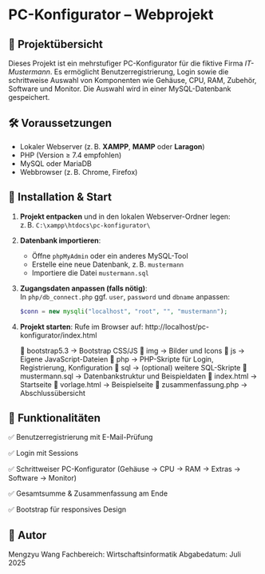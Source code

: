 # PC-Konfigurator – Webprojekt

## 📁 Projektübersicht

Dieses Projekt ist ein mehrstufiger PC-Konfigurator für die fiktive Firma *IT-Mustermann*. Es ermöglicht Benutzerregistrierung, Login sowie die schrittweise Auswahl von Komponenten wie Gehäuse, CPU, RAM, Zubehör, Software und Monitor. Die Auswahl wird in einer MySQL-Datenbank gespeichert.

## 🛠️ Voraussetzungen

- Lokaler Webserver (z. B. **XAMPP**, **MAMP** oder **Laragon**)
- PHP (Version ≥ 7.4 empfohlen)
- MySQL oder MariaDB
- Webbrowser (z. B. Chrome, Firefox)

## 🔧 Installation & Start

1. **Projekt entpacken** und in den lokalen Webserver-Ordner legen:  
   z. B. `C:\xampp\htdocs\pc-konfigurator\`

2. **Datenbank importieren**:  
   - Öffne `phpMyAdmin` oder ein anderes MySQL-Tool  
   - Erstelle eine neue Datenbank, z. B. `mustermann`  
   - Importiere die Datei `mustermann.sql`

3. **Zugangsdaten anpassen (falls nötig)**:  
   In `php/db_connect.php` ggf. `user`, `password` und `dbname` anpassen:

   ```php
   $conn = new mysqli("localhost", "root", "", "mustermann");
   
4. **Projekt starten**:
   Rufe im Browser auf:
   http://localhost/pc-konfigurator/index.html

   📁 bootstrap5.3        → Bootstrap CSS/JS
   📁 img                 → Bilder und Icons
   📁 js                  → Eigene JavaScript-Dateien
   📁 php                 → PHP-Skripte für Login, Registrierung, Konfiguration
   📁 sql                 → (optional) weitere SQL-Skripte
   📄 mustermann.sql      → Datenbankstruktur und Beispieldaten
   📄 index.html          → Startseite
   📄 vorlage.html        → Beispielseite
   📄 zusammenfassung.php → Abschlussübersicht

## 🧪 Funktionalitäten
✅ Benutzerregistrierung mit E-Mail-Prüfung

✅ Login mit Sessions

✅ Schrittweiser PC-Konfigurator (Gehäuse → CPU → RAM → Extras → Software → Monitor)

✅ Gesamtsumme & Zusammenfassung am Ende

✅ Bootstrap für responsives Design

## 👤 Autor
Mengzyu Wang
Fachbereich: Wirtschaftsinformatik 
Abgabedatum: Juli 2025


